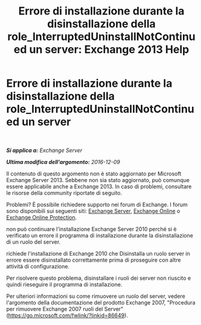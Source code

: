 ﻿---
title: 'Errore di installazione durante la disinstallazione della role_InterruptedUninstallNotContinued un server: Exchange 2013 Help'
TOCTitle: Errore di installazione durante la disinstallazione della role_InterruptedUninstallNotContinued un server
ms:assetid: 187967b2-cb28-45d7-8858-2a083c1ebe58
ms:mtpsurl: https://technet.microsoft.com/it-it/library/ms.exch.setupreadiness.interrupteduninstallnotcontinued(v=EXCHG.150)
ms:contentKeyID: 50480083
ms.date: 05/22/2018
mtps_version: v=EXCHG.150
ms.translationtype: MT
---

# Errore di installazione durante la disinstallazione della role\_InterruptedUninstallNotContinued un server

 

_**Si applica a:** Exchange Server_

_**Ultima modifica dell'argomento:** 2016-12-09_

Il contenuto di questo argomento non è stato aggiornato per Microsoft Exchange Server 2013. Sebbene non sia stato aggiornato, può comunque essere applicabile anche a Exchange 2013. In caso di problemi, consultare le risorse della community riportate di seguito.

Problemi? È possibile richiedere supporto nei forum di Exchange. I forum sono disponibili sui seguenti siti: [Exchange Server](https://go.microsoft.com/fwlink/p/?linkid=60612), [Exchange Online](https://go.microsoft.com/fwlink/p/?linkid=267542) o [Exchange Online Protection](https://go.microsoft.com/fwlink/p/?linkid=285351).

non può continuare l'installazione Exchange Server 2010 perché si è verificato un errore il programma di installazione durante la disinstallazione di un ruolo del server.

richiede l'installazione di Exchange 2010 che Disinstalla un ruolo server in errore essere disinstallato correttamente prima di proseguire con altre attività di configurazione.

Per risolvere questo problema, disinstallare i ruoli dei server non riuscito e quindi rieseguire il programma di installazione.

Per ulteriori informazioni su come rimuovere un ruolo del server, vedere l'argomento della documentazione del prodotto Exchange 2007, "Procedura per rimuovere Exchange 2007 ruoli del Server" (<https://go.microsoft.com/fwlink/?linkid=86649>).


